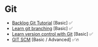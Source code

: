 # Git

* [Backlog Git Tutorial](https://backlog.com/git-tutorial/) \[Basic\] ✅
* [Learn git branching](https://learngitbranching.js.org/) \[Basic\] ✅
* [Learn version control with Git](https://www.git-tower.com/learn/git/ebook/en/command-line/introduction#start) \[Basic\] ✅
* [GIT SCM](https://git-scm.com/book/en/v2) \[Basic / Advanced\] ✅🔥

